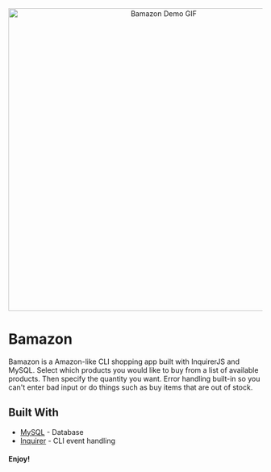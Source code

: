 <div align="center">
    <a href="https://github.com/milesbowles/Bamazon">
        <img src="https://github.com/milesbowles/Bamazon/blob/master/screenshots/bamzon-demo.gif" alt="Bamazon Demo GIF" width="600"/>
    </a>
</div>

# Bamazon

Bamazon is a Amazon-like CLI shopping app built with InquirerJS and MySQL. Select which products you would like to buy from a list of available products. Then specify the quantity you want. Error handling built-in so you can't enter bad input or do things such as buy items that are out of stock.

## Built With

* [MySQL](https://www.mysql.com/) - Database
* [Inquirer](https://www.npmjs.com/package/inquirer) - CLI event handling


#### Enjoy!